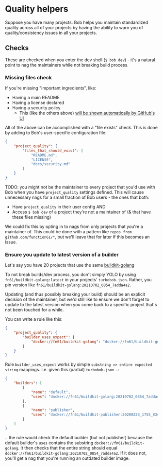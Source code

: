 Quality helpers
===============

Suppose you have many projects.
Bob helps you maintain standardized quality across all of your projects by having the ability to
warn you of quality/consistency issues in all your projects.


Checks
------

These are checked when you enter the dev shell (`$ bob dev`) - it's a natural point to nag the maintainers
while not breaking build process.


### Missing files check

If you're missing "important ingredients", like:

- Having a main README
- Having a license declared
- Having a security policy
	* This (like the others above)
	  [will be shown automatically by GitHub's UI](https://github.com/function61/varasto/security/policy)

All of the above can be accomplished with a "file exists" check. This is done by adding to Bob's
user-specific configuration file:

```json
{
	"project_quality": {
		"files_that_should_exist": [
			"README.md",
			"LICENSE",
			"docs/security.md"
		]
	}
}
```

TODO: you might not be the maintainer to every project that you'd use with Bob when you have
`project_quality` settings defined.
This will cause unnecessary nags for a small fraction of Bob users - the ones that both:

- Have `project_quality` in their user config AND
- Access `$ bob dev` of a project they're not a maintainer of (& that have these files missing)

We could fix this by opting in to nags from only projects that you're a maintainer of.
This could be done with a pattern like `repos from github.com/function61/*`, but we'll leave that for
later if this becomes an issue.


### Ensure you update to latest version of a builder

Let's say you have 20 projects that use the same [buildkit-golang](https://github.com/function61/buildkit-golang)

To not break builds/dev process, you don't simply YOLO by using `fn61/buildkit-golang:latest` in
your projects' `turbobob.json`. Rather, you pin version like `fn61/buildkit-golang:20210702_0854_7adda4a2`.

Updating (and thus possibly breaking your build) should be an explicit decision of the maintainer,
but we'd still like to ensure we don't forget to update to the latest version when you come back to a
specific project that's not been touched for a while.

You can write a rule like this:

```json
{
	"project_quality": {
		"builder_uses_expect": {
			"docker://fn61/buildkit-golang": "docker://fn61/buildkit-golang:20210702_0854_7adda4a2"
		}
	}
}
```

Rule `builder_uses_expect` works by simple `substring => entire expected string` mappings.
I.e. given this (partial) `turbobob.json` ..:

```json
{
	"builders": [
		{
			"name": "default",
			"uses": "docker://fn61/buildkit-golang:20210702_0854_7adda4a2"
		},
		{
			"name": "publisher",
			"uses": "docker://fn61/buildkit-publisher:20200228_1755_83c203ff"
		}
	]
}
```

.. the rule would check the default builder (but not publisher) because the default builder's `uses`
contains the substring `docker://fn61/buildkit-golang`. It then checks that the entire string should
equal `docker://fn61/buildkit-golang:20210702_0854_7adda4a2`.
If it does not, you'll get a nag that you're running an outdated builder image.
